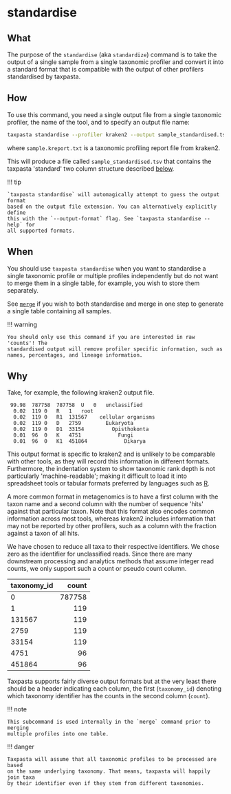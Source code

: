 # standardise

## What

The purpose of the `standardise` (aka `standardize`) command is to take the output of a single sample
from a single taxonomic profiler and convert it into a standard format that is
compatible with the output of other profilers standardised by taxpasta.

## How

To use this command, you need a single output file from a single taxonomic
profiler, the name of the tool, and to specify an output file name:

```bash
taxpasta standardise --profiler kraken2 --output sample_standardised.tsv sample.kreport.txt
```

where `sample.kreport.txt` is a taxonomic profiling report file from kraken2.

This will produce a file called `sample_standardised.tsv` that contains the
taxpasta 'standard' two column structure described [below](#why).

!!! tip

    `taxpasta standardise` will automagically attempt to guess the output format
    based on the output file extension. You can alternatively explicitly define
    this with the `--output-format` flag. See `taxpasta standardise --help` for
    all supported formats.

## When

You should use `taxpasta standardise` when you want to standardise a single
taxonomic profile or multiple profiles independently but do not want to merge
them in a single table, for example, you wish to store them separately.

See [`merge`](merge.md) if you wish to both standardise and merge in one step to
generate a single table containing all samples.

!!! warning

    You should only use this command if you are interested in raw 'counts'! The
    standardised output will remove profiler specific information, such as
    names, percentages, and lineage information.

## Why

Take, for example, the following kraken2 output file.

```text
 99.98	787758	787758	U	0	unclassified
  0.02	119	0	R	1	root
  0.02	119	0	R1	131567	  cellular organisms
  0.02	119	0	D	2759	    Eukaryota
  0.02	119	0	D1	33154	      Opisthokonta
  0.01	96	0	K	4751	        Fungi
  0.01	96	0	K1	451864	          Dikarya
```

This output format is specific to kraken2 and is unlikely to be comparable with
other tools, as they will record this information in different formats.
Furthermore, the indentation system to show taxonomic rank depth is not
particularly 'machine-readable'; making it difficult to load it into spreadsheet
tools or tabular formats preferred by languages such as
[R](https://www.r-project.org/).

A more common format in metagenomics is to have a first column with the taxon
name and a second column with the number of sequence 'hits' against that
particular taxon. Note that this format also encodes common information across
most tools, whereas kraken2 includes information that may not be reported by
other profilers, such as a column with the fraction against a taxon of all hits.

We have chosen to reduce all taxa to their respective identifiers. We chose zero as the
identifier for unclassified reads. Since there are many downstream processing and
analytics methods
that assume integer read counts, we only support such a count or pseudo count column.

| taxonomy_id |  count |
| :---------- | -----: |
| 0           | 787758 |
| 1           |    119 |
| 131567      |    119 |
| 2759        |    119 |
| 33154       |    119 |
| 4751        |     96 |
| 451864      |     96 |

Taxpasta supports fairly diverse output formats but at the very least there should be
a header indicating each column, the first (`taxonomy_id`) denoting
which taxonomy identifier has the counts in the second column (`count`).

!!! note

    This subcommand is used internally in the `merge` command prior to merging
    multiple profiles into one table.

!!! danger

    Taxpasta will assume that all taxonomic profiles to be processed are based
    on the same underlying taxonomy. That means, taxpasta will happily join taxa
    by their identifier even if they stem from different taxonomies.
